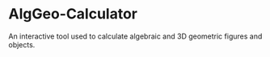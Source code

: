 # AlgGeo-Calculator
An interactive tool used to calculate algebraic and 3D geometric figures and objects.
